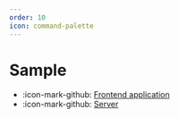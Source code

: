```yaml
---
order: 10
icon: command-palette
---
```


# Sample

- :icon-mark-github: [Frontend application](https://github.com/gsoft-inc/wl-honeycomb-web/tree/main/sample/app)
- :icon-mark-github: [Server](https://github.com/gsoft-inc/wl-honeycomb-web/tree/main/sample/express-server)
